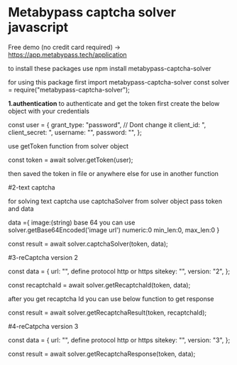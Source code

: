 # Metabypass captcha solver javascript

Free demo (no credit card required) -> https://app.metabypass.tech/application




to install these packages use npm install metabypass-captcha-solver

for using this package first import metabypass-captcha-solver
const solver = require("metabypass-captcha-solver");

**1.authentication**
to authenticate and get the token first create the below object with your credentials


const user = {
  grant_type: "password", // Dont change it
  client_id: ",
  client_secret: ",
  username: "",
  password: "",
};


use getToken function from solver object


const token = await solver.getToken(user);


then saved the token in file or anywhere else for use in another function

#2-text captcha


for solving text captcha use captchaSolver from solver object
pass token and data 


data ={
image:(string) base 64 you can use solver.getBase64Encoded('image url')
numeric:0
min_len:0,
max_len:0
}


const result = await solver.captchaSolver(token, data);

#3-reCaptcha version 2
 
const data = {
    url: "", define protocol http or https
    sitekey: "",
    version: "2",
  };
  
 const recaptchaId = await solver.getRecaptchaId(token, data);
 
 
 after you get recaptcha Id you can use below function to get response
 
 
 const result = await solver.getRecaptchaResult(token, recaptchaId);
  
 #4-reCatpcha version 3
 
 
 const data = {
    url: "", define protocol http or https
    sitekey: "",
    version: "3",
  };
  
  const result = await solver.getRecaptchaResponse(token, data);
 

